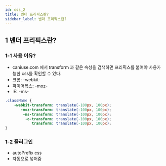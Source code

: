 ```yaml
---
id: css_2
title: 벤더 프리픽스란?
sidebar_label: 벤더 프리픽스란?
---
```


## 1 벤더 프리픽스란?

### 1-1 사용 이유?

-   caniuse.com 에서 transform 과 같은 속성을 검색하면 프리픽스를 붙여야 사용가능한 css를 확인할 수 있다.
-   크롬: -webkit-
-   파이어폭스: -moz-
-   IE: -ms-

```CSS
.className {
    -webkit-transform: translate(-100px, 100px);
       -moz-transform: translate(-100px, 100px);
        -ms-transform: translate(-100px, 100px);
         -o-transform: translate(-100px, 100px);
            transform: translate(-100px, 100px);
}
```

### 1-2 플러그인

-   autoPrefix css
-   자동으로 넣어줌
